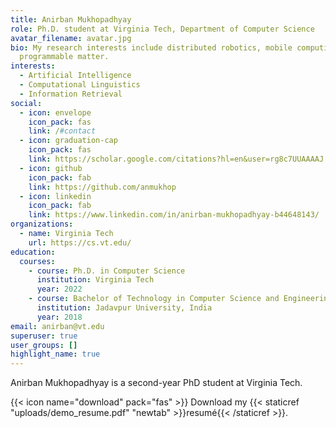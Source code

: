 ```yaml
---
title: Anirban Mukhopadhyay
role: Ph.D. student at Virginia Tech, Department of Computer Science
avatar_filename: avatar.jpg
bio: My research interests include distributed robotics, mobile computing and
  programmable matter.
interests:
  - Artificial Intelligence
  - Computational Linguistics
  - Information Retrieval
social:
  - icon: envelope
    icon_pack: fas
    link: /#contact
  - icon: graduation-cap
    icon_pack: fas
    link: https://scholar.google.com/citations?hl=en&user=rg8c7UUAAAAJ
  - icon: github
    icon_pack: fab
    link: https://github.com/anmukhop
  - icon: linkedin
    icon_pack: fab
    link: https://www.linkedin.com/in/anirban-mukhopadhyay-b44648143/
organizations:
  - name: Virginia Tech
    url: https://cs.vt.edu/
education:
  courses:
    - course: Ph.D. in Computer Science
      institution: Virginia Tech
      year: 2022
    - course: Bachelor of Technology in Computer Science and Engineering
      institution: Jadavpur University, India
      year: 2018
email: anirban@vt.edu
superuser: true
user_groups: []
highlight_name: true
---
```

Anirban Mukhopadhyay is a second-year PhD student at Virginia Tech.



{{< icon name="download" pack="fas" >}} Download my {{< staticref "uploads/demo_resume.pdf" "newtab" >}}resumé{{< /staticref >}}.